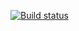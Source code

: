 [![Build status](https://ci.appveyor.com/api/projects/status/57jpwueh31f6j5k7?svg=true)](https://ci.appveyor.com/project/AnnaInga/selenide)
